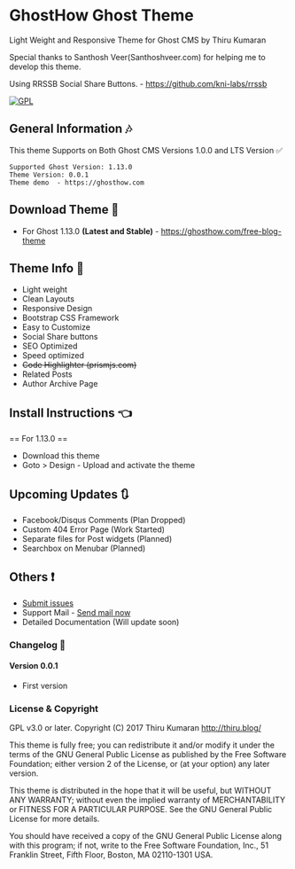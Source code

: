 # GhostHow Ghost Theme 

Light Weight and Responsive Theme for Ghost CMS by Thiru Kumaran

Special thanks to Santhosh Veer(Santhoshveer.com) for helping me to develop this theme.

Using RRSSB Social Share Buttons. - https://github.com/kni-labs/rrssb

[![GPL](https://img.shields.io/badge/Liscense-GPL-green.svg)](http://www.gnu.org/licenses/old-licenses/gpl-2.0.en.html)

## General Information :notes:

This theme Supports on Both Ghost CMS Versions 1.0.0 and LTS Version :white_check_mark:

```
Supported Ghost Version: 1.13.0
Theme Version: 0.0.1
Theme demo  - https://ghosthow.com
```
## Download Theme :file_folder:

- For Ghost 1.13.0 <b>(Latest and Stable)</b> - https://ghosthow.com/free-blog-theme

## Theme Info :bookmark:

- Light weight
- Clean Layouts
- Responsive Design
- Bootstrap CSS Framework
- Easy to Customize
- Social Share buttons
- SEO Optimized
- Speed optimized
- <strike>Code Highlighter (prismjs.com)</strike>
- Related Posts
- Author Archive Page

## Install Instructions :point_left:

== For 1.13.0 ==

- Download this theme
- Goto > Design - Upload and activate the theme 

## Upcoming Updates :arrows_clockwise:

- Facebook/Disqus Comments (Plan Dropped)
- Custom 404 Error Page (Work Started)
- Separate files for Post widgets (Planned)
- Searchbox on Menubar (Planned)

## Others :exclamation:

- <a href="https://theme.ghosthow.com/">Submit issues</a>
- Support Mail - <a href="support@ghosthow.com">Send mail now</a>
- Detailed Documentation (Will update soon)


### Changelog :mega:

#### Version 0.0.1

- First version

### License & Copyright

GPL v3.0 or later.
Copyright (C) 2017  Thiru Kumaran http://thiru.blog/

This theme is fully free; you can redistribute it and/or modify it
under the terms of the GNU General Public License as published by the Free
Software Foundation; either version 2 of the License, or (at your option)
any later version.

This theme is distributed in the hope that it will be useful, but WITHOUT
ANY WARRANTY; without even the implied warranty of MERCHANTABILITY or
FITNESS FOR A PARTICULAR PURPOSE.  See the GNU General Public License for
more details.

You should have received a copy of the GNU General Public License along
with this program; if not, write to the Free Software Foundation, Inc.,
51 Franklin Street, Fifth Floor, Boston, MA 02110-1301 USA.

